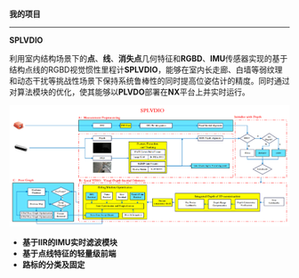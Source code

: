 **我的项目**

------

**SPLVDIO**

​	利用室内结构场景下的**点**、**线**、**消失点**几何特征和**RGBD**、**IMU**传感器实现的基于结构点线的RGBD视觉惯性里程计**SPLVDIO**，能够在室内长走廊、白墙等弱纹理和动态干扰等挑战性场景下保持系统鲁棒性的同时提高位姿估计的精度。同时通过对算法模块的优化，使其能够以**PLVDO**部署在**NX**平台上并实时运行。

![image0](https://github.com/REAL-LXJ/REAL-LXJ/blob/main/picture/Snipaste_2023-02-28_10-03-56.png)

- **基于IIR的IMU实时滤波模块**
- **基于点线特征的轻量级前端**
- **路标的分类及固定**

​		
